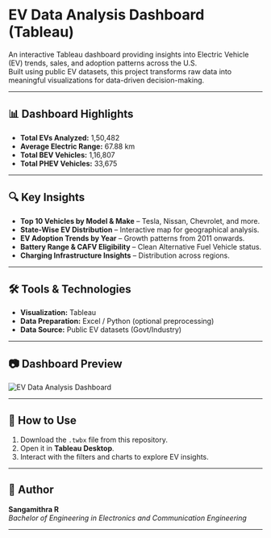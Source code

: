 # EV Data Analysis Dashboard (Tableau)

An interactive Tableau dashboard providing insights into Electric Vehicle (EV) trends, sales, and adoption patterns across the U.S.  
Built using public EV datasets, this project transforms raw data into meaningful visualizations for data-driven decision-making.

---

## 📊 Dashboard Highlights
- **Total EVs Analyzed:** 1,50,482
- **Average Electric Range:** 67.88 km
- **Total BEV Vehicles:** 1,16,807
- **Total PHEV Vehicles:** 33,675

---

## 🔍 Key Insights
- **Top 10 Vehicles by Model & Make** – Tesla, Nissan, Chevrolet, and more.
- **State-Wise EV Distribution** – Interactive map for geographical analysis.
- **EV Adoption Trends by Year** – Growth patterns from 2011 onwards.
- **Battery Range & CAFV Eligibility** – Clean Alternative Fuel Vehicle status.
- **Charging Infrastructure Insights** – Distribution across regions.

---

## 🛠️ Tools & Technologies
- **Visualization:** Tableau
- **Data Preparation:** Excel / Python (optional preprocessing)
- **Data Source:** Public EV datasets (Govt/Industry)

---

## 📷 Dashboard Preview
![EV Data Analysis Dashboard](https://github.com/user-attachments/assets/ac319325-53e1-4317-8ee9-4c40157592d4)


---

## 🚀 How to Use
1. Download the `.twbx` file from this repository.
2. Open it in **Tableau Desktop**.
3. Interact with the filters and charts to explore EV insights.

---

## 📌 Author
**Sangamithra R**  
*Bachelor of Engineering in Electronics and Communication Engineering*  

---
